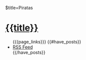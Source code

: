 
$title=Piratas

<div id="wrap">
<div id="header">
    <h1><a href="{{{url}}}">{{title}}</a></h1>
    <ul>
        {{{page_links}}}
        {{#have_posts}}
            <li><a href="{{{url}}}/index.xml">RSS Feed</a></li>
        {{/have_posts}}
    </ul>
</div>
